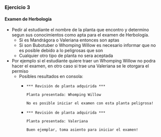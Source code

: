 ### Ejercicio 3 
#### Examen de Herbología

* Pedir al estudiante el nombre de la planta que encontro y determino segun sus conocimientos como apta para el examen de Herbología.
    * Si es Mandrágora o Valeriana entonces son aptas
    * Si son Bubotuber o Whomping Willow es necesario informar que no es posible debido a lo peligrosas que son
    * Cualquier otro tipo de planta no sera aceptada
* Por ejemplo si el estudiante quiere traer un Whomping Willow no podra hacer el examen, en otro caso si trae una Valeriana se le otorgara el permiso
    - Posibles resultados en consola:
        -   ```
            *** Revisión de planta adquirida ***

            Planta presentada: Whomping Willow

            No es posible iniciar el examen con esta planta peligrosa!
            ```
        -   ```
            *** Revisión de planta adquirida ***

            Planta presentada: Valeriana

            Buen ejemplar, toma asiento para iniciar el examen!
            ```